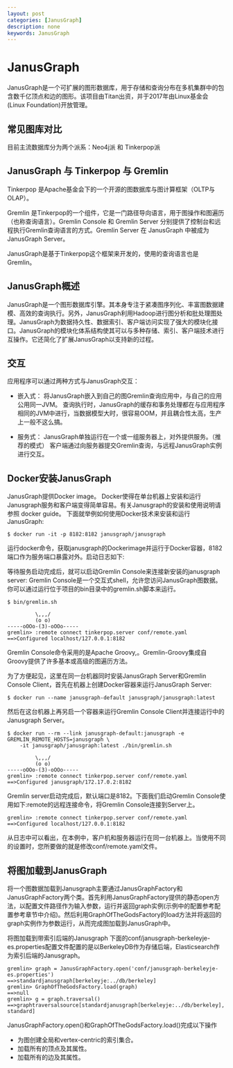 ```yaml
---
layout: post
categories: [JanusGraph]
description: none
keywords: JanusGraph
---
```

# JanusGraph
JanusGraph是一个可扩展的图形数据库，用于存储和查询分布在多机集群中的包含数千亿顶点和边的图形。该项目由Titan出资，并于2017年由Linux基金会(Linux Foundation)开放管理。

## 常见图库对比
目前主流数据库分为两个派系：Neo4j派 和 Tinkerpop派

## JanusGraph 与 Tinkerpop 与 Gremlin
Tinkerpop 是Apache基金会下的一个开源的图数据库与图计算框架（OLTP与OLAP）。

Gremlin 是Tinkerpop的一个组件，它是一门路径导向语言，用于图操作和图遍历（也称查询语言）。Gremlin Console 和 Gremlin Server 分别提供了控制台和远程执行Gremlin查询语言的方式。Gremlin Server 在 JanusGraph 中被成为 JanusGraph Server。

JanusGraph是基于Tinkerpop这个框架来开发的，使用的查询语言也是Gremlin。

## JanusGraph概述
JanusGraph是一个图形数据库引擎。其本身专注于紧凑图序列化、丰富图数据建模、高效的查询执行。另外，JanusGraph利用Hadoop进行图分析和批处理图处理。JanusGraph为数据持久性、数据索引、客户端访问实现了强大的模块化接口。JanusGraph的模块化体系结构使其可以与多种存储、索引、客户端技术进行互操作。它还简化了扩展JanusGraph以支持新的过程。

## 交互
应用程序可以通过两种方式与JanusGraph交互：

- 嵌入式： 将JanusGraph嵌入到自己的图Gremlin查询应用中，与自己的应用公用同一JVM。
查询执行时，JanusGraph的缓存和事务处理都在与应用程序相同的JVM中进行，当数据模型大时，很容易OOM，并且耦合性太高，生产上一般不这么搞。

- 服务式： JanusGraph单独运行在一个或一组服务器上，对外提供服务。（推荐的模式）
客户端通过向服务器提交Gremlin查询，与远程JanusGraph实例进行交互。

## Docker安装JanusGraph
JanusGraph提供Docker image。 Docker使得在单台机器上安装和运行Janusgraph服务和客户端变得简单容易。有关Janusgraph的安装和使用说明请参照 docker guide。
下面就举例如何使用Docker技术来安装和运行JanusGraph:
```
$ docker run -it -p 8182:8182 janusgraph/janusgraph
```
运行docker命令，获取janusgraph的Dockerimage并运行于Docker容器，8182端口作为服务端口暴露对外。启动日志如下:

等待服务启动完成后，就可以启动Gremlin Console来连接新安装的janusgraph server:
Gremlin Console是一个交互式shell，允许您访问JanusGraph图数据。你可以通过运行位于项目的bin目录中的gremlin.sh脚本来运行。
```
$ bin/gremlin.sh

         \,,,/
         (o o)
-----oOOo-(3)-oOOo-----
gremlin> :remote connect tinkerpop.server conf/remote.yaml
==>Configured localhost/127.0.0.1:8182
```
Gremlin Console命令采用的是Apache Groovy,。Gremlin-Groovy集成自Groovy提供了许多基本或高级的图遍历方法。

为了方便起见，这里在同一台机器同时安装JanusGraph Server和Gremlin Console Client，首先在机器上创建Docker容器来运行JanusGraph Server:
```
$ docker run --name janusgraph-default janusgraph/janusgraph:latest
```
然后在这台机器上再另启一个容器来运行Gremlin Console Client并连接运行中的Janusgraph Server。
```
$ docker run --rm --link janusgraph-default:janusgraph -e GREMLIN_REMOTE_HOSTS=janusgraph \
    -it janusgraph/janusgraph:latest ./bin/gremlin.sh

         \,,,/
         (o o)
-----oOOo-(3)-oOOo-----
gremlin> :remote connect tinkerpop.server conf/remote.yaml
==>Configured janusgraph/172.17.0.2:8182
```

Gremlin server启动完成后，默认端口是8182。下面我们启动Gremlin Console使用如下:remote的远程连接命令，将Gremlin Console连接到Server上。
```
gremlin> :remote connect tinkerpop.server conf/remote.yaml
==>Configured localhost/127.0.0.1:8182
```
从日志中可以看出，在本例中，客户机和服务器运行在同一台机器上。当使用不同的设置时，您所要做的就是修改conf/remote.yaml文件。

## 将图加载到JanusGraph
将一个图数据加载到Janusgraph主要通过JanusGraphFactory和JanusGraphFactory两个类。首先利用JanusGraphFactory提供的静态open方法，以配置文件路径作为输入参数，运行并返回graph实例(示例中的配置参考配置参考章节中介绍)。然后利用GraphOfTheGodsFactory的load方法并将返回的graph实例作为参数运行，从而完成图加载到JanusGraph中。

将图加载到带索引后端的Janusgraph
下面的conf/janusgraph-berkeleyje-es.properties配置文件配置的是以BerkeleyDB作为存储后端，Elasticsearch作为索引后端的Janusgraph。
```
gremlin> graph = JanusGraphFactory.open('conf/janusgraph-berkeleyje-es.properties')
==>standardjanusgraph[berkeleyje:../db/berkeley]
gremlin> GraphOfTheGodsFactory.load(graph)
==>null
gremlin> g = graph.traversal()
==>graphtraversalsource[standardjanusgraph[berkeleyje:../db/berkeley], standard]
```
JanusGraphFactory.open()和GraphOfTheGodsFactory.load()完成以下操作
- 为图创建全局和vertex-centric的索引集合。
- 加载所有的顶点及其属性。
- 加载所有的边及其属性。







